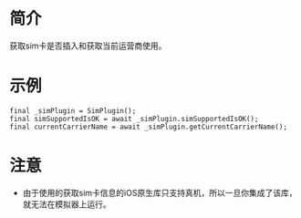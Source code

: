 # 简介

获取sim卡是否插入和获取当前运营商使用。

# 示例

```
final _simPlugin = SimPlugin();
final simSupportedIsOK = await _simPlugin.simSupportedIsOK();
final currentCarrierName = await _simPlugin.getCurrentCarrierName();
```

# 注意

- 由于使用的获取sim卡信息的iOS原生库只支持真机，所以一旦你集成了该库，就无法在模拟器上运行。